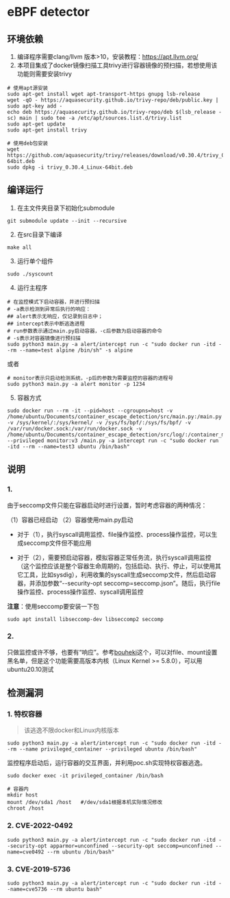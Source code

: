 # eBPF detector

## 环境依赖
1. 编译程序需要clang/llvm 版本>10，安装教程：https://apt.llvm.org/  
2. 本项目集成了docker镜像扫描工具trivy进行容器镜像的预扫描，若想使用该功能则需要安装trivy

```shell
# 使用apt源安装
sudo apt-get install wget apt-transport-https gnupg lsb-release
wget -qO - https://aquasecurity.github.io/trivy-repo/deb/public.key | sudo apt-key add -
echo deb https://aquasecurity.github.io/trivy-repo/deb $(lsb_release -sc) main | sudo tee -a /etc/apt/sources.list.d/trivy.list
sudo apt-get update
sudo apt-get install trivy

# 使用deb包安装
wget https://github.com/aquasecurity/trivy/releases/download/v0.30.4/trivy_0.30.4_Linux-64bit.deb
sudo dpkg -i trivy_0.30.4_Linux-64bit.deb
```

## 编译运行
1. 在主文件夹目录下初始化submodule
```shell
git submodule update --init --recursive
```
2. 在src目录下编译
```shell
make all
```
3. 运行单个组件
```shell
sudo ./syscount
```
4. 运行主程序
```shell
# 在监控模式下启动容器，并进行预扫描
# -a表示检测到异常后执行的响应：
## alert表示无响应，仅记录到日志中；
## intercept表示中断逃逸进程
# run参数表示通过main.py启动容器，-c后参数为启动容器的命令
# -s表示对容器镜像进行预扫描
sudo python3 main.py -a alert/intercept run -c "sudo docker run -itd --rm --name=test alpine /bin/sh" -s alpine

```
或者
```shell
# monitor表示只启动检测系统，-p后的参数为需要监控的容器的进程号
sudo python3 main.py -a alert monitor -p 1234
```
5. 容器方式
```shell
sudo docker run --rm -it --pid=host --cgroupns=host -v /home/ubuntu/Documents/container_escape_detection/src/main.py:/main.py -v /sys/kernel/:/sys/kernel/ -v /sys/fs/bpf/:/sys/fs/bpf/ -v /var/run/docker.sock:/var/run/docker.sock -v /home/ubuntu/Documents/container_escape_detection/src/log/:/container_monitor/log/ --privileged monitor:v3 /main.py -a intercept run -c "sudo docker run -itd --rm --name=test3 ubuntu /bin/bash"
```
## 说明
### 1. 
由于seccomp文件只能在容器启动时进行设置，暂时考虑容器的两种情况：

（1）容器已经启动 （2）容器使用main.py启动

- 对于（1），执行syscall调用监控、file操作监控、process操作监控，可以生成seccomp文件但不能应用

- 对于（2），需要预启动容器，模拟容器正常任务流，执行syscall调用监控（这个监控应该是整个容器生命周期的，包括启动、执行、停止，可以使用其它工具，比如sysdig），利用收集的syscall生成seccomp文件，然后启动容器，并添加参数“--security-opt seccomp=seccomp.json”。随后，执行file操作监控、process操作监控、syscall调用监控

**注意**：使用seccomp要安装一下包

```shell
sudo apt install libseccomp-dev libseccomp2 seccomp
```

### 2.
只做监控或许不够，也要有“响应”。参考[bouheki](https://github.com/mrtc0/bouheki/tree/master/pkg/bpf/c)这个，可以对file、mount设置黑名单，但是这个功能需要高版本内核（Linux Kernel >= 5.8.0），可以用ubuntu20.10测试


## 检测漏洞
### 1. 特权容器
> 该逃逸不限docker和Linux内核版本

```shell
sudo python3 main.py -a alert/intercept run -c "sudo docker run -itd --rm --name privileged_container --privileged ubuntu /bin/bash"
```

监控程序启动后，运行容器的交互界面，并利用poc.sh实现特权容器逃逸。

```shell
sudo docker exec -it privileged_container /bin/bash

# 容器内
mkdir host
mount /dev/sda1 /host   #/dev/sda1根据本机实际情况修改
chroot /host
```

### 2. CVE-2022-0492
```shell
sudo python3 main.py -a alert/intercept run -c "sudo docker run -itd --security-opt apparmor=unconfined --security-opt seccomp=unconfined --name=cve0492 --rm ubuntu /bin/bash"

```

### 3. CVE-2019-5736
```shell
sudo python3 main.py -a alert/intercept run -c "sudo docker run -itd --name=cve5736 --rm ubuntu bash"
```
